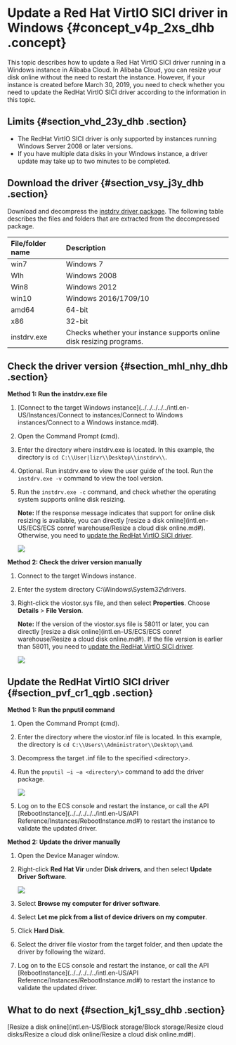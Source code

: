 # Update a Red Hat VirtIO SICI driver in Windows {#concept_v4p_2xs_dhb .concept}

This topic describes how to update a Red Hat VirtIO SICI driver running in a Windows instance in Alibaba Cloud. In Alibaba Cloud, you can resize your disk online without the need to restart the instance. However, if your instance is created before March 30, 2019, you need to check whether you need to update the RedHat VirtIO SICI driver according to the information in this topic.

## Limits {#section_vhd_23y_dhb .section}

-   The RedHat VirtIO SICI driver is only supported by instances running Windows Server 2008 or later versions.
-   If you have multiple data disks in your Windows instance, a driver update may take up to two minutes to be completed.

## Download the driver {#section_vsy_j3y_dhb .section}

Download and decompress the [instdrv driver package](http://docs-aliyun.cn-hangzhou.oss.aliyun-inc.com/assets/attach/25367/APP_zh/1553675201254/instdrv.zip). The following table describes the files and folders that are extracted from the decompressed package.

|File/folder name|Description|
|:---------------|:----------|
|win7|Windows 7|
|Wlh|Windows 2008|
|Win8|Windows 2012|
|win10|Windows 2016/1709/10|
|amd64|64-bit|
|x86|32-bit|
|instdrv.exe|Checks whether your instance supports online disk resizing programs.|

## Check the driver version {#section_mhl_nhy_dhb .section}

**Method 1: Run the instdrv.exe file** 

1.  [Connect to the target Windows instance](../../../../../intl.en-US/Instances/Connect to instances/Connect to Windows instances/Connect to a Windows instance.md#).
2.  Open the Command Prompt \(cmd\).
3.  Enter the directory where instdrv.exe is located. In this example, the directory is `cd C:\\User|lizr\\Desktop\\instdrv\\`.
4.  Optional. Run instdrv.exe to view the user guide of the tool. Run the `instdrv.exe -v` command to view the tool version.
5.  Run the `instdrv.exe -c` command, and check whether the operating system supports online disk resizing.

    **Note:** If the response message indicates that support for online disk resizing is available, you can directly [resize a disk online](intl.en-US/ECS/ECS conref warehouse/Resize a cloud disk online.md#). Otherwise, you need to [update the RedHat VirtIO SICI driver](#).

    ![](http://static-aliyun-doc.oss-cn-hangzhou.aliyuncs.com/assets/img/146927/155505897941813_en-US.png)


**Method 2: Check the driver version manually** 

1.  Connect to the target Windows instance.
2.  Enter the system directory C:\\Windows\\System32\\drivers.
3.  Right-click the viostor.sys file, and then select **Properties**. Choose **Details** \> **File Version**.

    **Note:** If the version of the viostor.sys file is 58011 or later, you can directly [resize a disk online](intl.en-US/ECS/ECS conref warehouse/Resize a cloud disk online.md#). If the file version is earlier than 58011, you need to [update the RedHat VirtIO SICI driver](#).

    ![](http://static-aliyun-doc.oss-cn-hangzhou.aliyuncs.com/assets/img/146927/155505898041818_en-US.png)


## Update the RedHat VirtIO SICI driver {#section_pvf_cr1_qgb .section}

**Method 1: Run the pnputil command** 

1.  Open the Command Prompt \(cmd\).
2.  Enter the directory where the viostor.inf file is located. In this example, the directory is `cd C:\\Users\\Administrator\\Desktop\\amd`.
3.  Decompress the target .inf file to the specified <directory\>.
4.  Run the `pnputil –i –a <directory\>` command to add the driver package.

    ![](http://static-aliyun-doc.oss-cn-hangzhou.aliyuncs.com/assets/img/146927/155505898041303_en-US.png)

5.  Log on to the ECS console and restart the instance, or call the API [RebootInstance](../../../../../intl.en-US/API Reference/Instances/RebootInstance.md#) to restart the instance to validate the updated driver.

**Method 2: Update the driver manually** 

1.  Open the Device Manager window.
2.  Right-click **Red Hat Vir** under **Disk drivers**, and then select **Update Driver Software**.

    ![](http://static-aliyun-doc.oss-cn-hangzhou.aliyuncs.com/assets/img/146927/155505898141810_en-US.png)

3.  Select **Browse my computer for driver software**.
4.  Select **Let me pick from a list of device drivers on my computer**.
5.  Click **Hard Disk**.
6.  Select the driver file viostor from the target folder, and then update the driver by following the wizard.
7.  Log on to the ECS console and restart the instance, or call the API [RebootInstance](../../../../../intl.en-US/API Reference/Instances/RebootInstance.md#) to restart the instance to validate the updated driver.

## What to do next {#section_kj1_ssy_dhb .section}

[Resize a disk online](intl.en-US/Block storage/Block storage/Resize cloud disks/Resize a cloud disk online/Resize a cloud disk online.md#).

